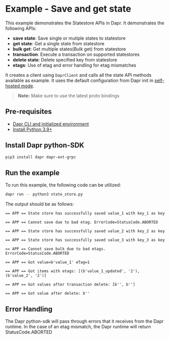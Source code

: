 # Example - Save and get state

This example demonstrates the Statestore APIs in Dapr.
It demonstrates the following APIs:
- **save state**: Save single or mutiple states to statestore
- **get state**: Get a single state from statestore
- **bulk get**: Get multiple states(Bulk get) from statestore
- **transaction**: Execute a transaction on supported statestores
- **delete state**: Delete specified key from statestore
- **etags**: Use of etag and error handling for etag mismatches

It creates a client using `DaprClient` and calls all the state API methods available as example.
It uses the default configuration from Dapr init in [self-hosted mode](https://github.com/dapr/cli#install-dapr-on-your-local-machine-self-hosted). 

> **Note:** Make sure to use the latest proto bindings

## Pre-requisites

- [Dapr CLI and initialized environment](https://docs.dapr.io/getting-started)
- [Install Python 3.9+](https://www.python.org/downloads/)

## Install Dapr python-SDK

<!-- Our CI/CD pipeline automatically installs the correct version, so we can skip this step in the automation -->

```bash
pip3 install dapr dapr-ext-grpc
```

## Run the example

To run this example, the following code can be utilized:

<!-- STEP
name: Run state store example
expected_stdout_lines:
  - "== APP == State store has successfully saved value_1 with key_1 as key"
  - "== APP == Cannot save due to bad etag. ErrorCode=StatusCode.ABORTED"
  - "== APP == State store has successfully saved value_2 with key_2 as key"
  - "== APP == State store has successfully saved value_3 with key_3 as key"
  - "== APP == Cannot save bulk due to bad etags. ErrorCode=StatusCode.ABORTED"
  - "== APP == Got value=b'value_1' eTag=1"
  - "== APP == Got items with etags: [(b'value_1_updated', '2'), (b'value_2', '2')]"
  - "== APP == Got values after transaction delete: [b'', b'']"
  - "== APP == Got value after delete: b''"
timeout_seconds: 5
-->

```bash
dapr run -- python3 state_store.py
```
<!-- END_STEP -->

The output should be as follows:

```
== APP == State store has successfully saved value_1 with key_1 as key

== APP == Cannot save due to bad etag. ErrorCode=StatusCode.ABORTED

== APP == State store has successfully saved value_2 with key_2 as key

== APP == State store has successfully saved value_3 with key_3 as key

== APP == Cannot save bulk due to bad etags. ErrorCode=StatusCode.ABORTED

== APP == Got value=b'value_1' eTag=1

== APP == Got items with etags: [(b'value_1_updated', '2'), (b'value_2', '2')]

== APP == Got values after transaction delete: [b'', b'']

== APP == Got value after delete: b''
```

## Error Handling

The Dapr python-sdk will pass through errors that it receives from the Dapr runtime. In the case of an etag mismatch, the Dapr runtime will return StatusCode.ABORTED
